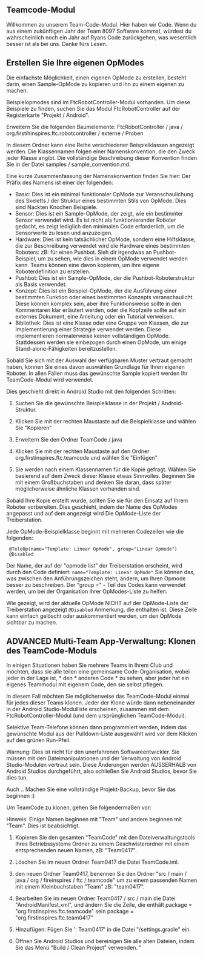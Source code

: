 ## Teamcode-Modul

Willkommen zu unserem Team-Code-Modul. Hier haben wir Code. Wenn du aus einem zukünftigen Jahr der Team 8097 Software kommst, würdest du wahrscheinlich noch ein Jahr auf Ryans Code zurückgehen, was wesentlich besser ist als bei uns. Danke fürs Lesen.

## Erstellen Sie Ihre eigenen OpModes

Die einfachste Möglichkeit, einen eigenen OpMode zu erstellen, besteht darin, einen Sample-OpMode zu kopieren und ihn zu einem eigenen zu machen.

Beispielopmodes sind im FtcRobotController-Modul vorhanden.
Um diese Beispiele zu finden, suchen Sie das Modul FtcRobotController auf der Registerkarte "Projekt / Android".

Erweitern Sie die folgenden Baumelemente:
 FtcRobotController / java / org.firstihinspires.ftc.robotcontroller / externe / Proben

In diesem Ordner kann eine Reihe verschiedener Beispielklassen angezeigt werden.
Die Klassennamen folgen einer Namenskonvention, die den Zweck jeder Klasse angibt.
Die vollständige Beschreibung dieser Konvention finden Sie in der Datei samples / sample_convention.md.

Eine kurze Zusammenfassung der Namenskonvention finden Sie hier:
Der Präfix des Namens ist einer der folgenden:

* Basic: Dies ist ein minimal funktionaler OpMode zur Veranschaulichung des Skeletts / der Struktur
            eines bestimmten Stils von OpMode. Dies sind Nackten Knochen Beispiele.
* Sensor: Dies ist ein Sample-OpMode, der zeigt, wie ein bestimmter Sensor verwendet wird.
            Es ist nicht als funktionierender Roboter gedacht, es zeigt lediglich den minimalen Code
            erforderlich, um die Sensorwerte zu lesen und anzuzeigen.
* Hardware: Dies ist kein tatsächlicher OpMode, sondern eine Hilfsklasse, die zur Beschreibung verwendet wird
            die Hardware eines bestimmten Roboters: zB: für einen Pushbot. Sieh dir irgendwas an
            Pushbot-Beispiel, um zu sehen, wie dies in einem OpMode verwendet werden kann.
            Teams können eine davon kopieren, um ihre eigene Roboterdefinition zu erstellen.
* Pushbot: Dies ist ein Sample-OpMode, der die Pushbot-Roboterstruktur als Basis verwendet.
* Konzept: Dies ist ein Beispiel-OpMode, der die Ausführung einer bestimmten Funktion oder eines bestimmten Konzepts veranschaulicht.
            Diese können komplex sein, aber ihre Funktionsweise sollte in den Kommentaren klar erläutert werden,
            oder die Kopfzeile sollte auf ein externes Dokument, eine Anleitung oder ein Tutorial verweisen.
* Bibliothek: Dies ist eine Klasse oder eine Gruppe von Klassen, die zur Implementierung einer Strategie verwendet werden.
            Diese implementieren normalerweise keinen vollständigen OpMode. Stattdessen werden sie einbezogen
            durch einen OpMode, um einige Stand-alone-Fähigkeiten bereitzustellen.

Sobald Sie sich mit der Auswahl der verfügbaren Muster vertraut gemacht haben, können Sie eines davon auswählen
Grundlage für Ihren eigenen Roboter. In allen Fällen muss das gewünschte Sample kopiert werden
Ihr TeamCode-Modul wird verwendet.

Dies geschieht direkt in Android Studio mit den folgenden Schritten:

 1) Suchen Sie die gewünschte Beispielklasse in der Projekt / Android-Struktur.

 2) Klicken Sie mit der rechten Maustaste auf die Beispielklasse und wählen Sie "Kopieren"

 3) Erweitern Sie den Ordner TeamCode / java

 4) Klicken Sie mit der rechten Maustaste auf den Ordner org.firstinspires.ftc.teamcode und wählen Sie "Einfügen"

 5) Sie werden nach einem Klassennamen für die Kopie gefragt.
    Wählen Sie basierend auf dem Zweck dieser Klasse etwas Sinnvolles.
    Beginnen Sie mit einem Großbuchstaben und denken Sie daran, dass später möglicherweise ähnliche Klassen vorhanden sind.

Sobald Ihre Kopie erstellt wurde, sollten Sie sie für den Einsatz auf Ihrem Roboter vorbereiten.
Dies geschieht, indem der Name des OpModes angepasst und auf dem angezeigt wird
Die OpMode-Liste der Treiberstation.

Jede OpMode-Beispielklasse beginnt mit mehreren Codezeilen wie die folgenden:

```
 @TeleOp(name="Template: Linear OpMode", group="Linear Opmode")
 @Disabled
```

Der Name, der auf der "opmode list" der Treiberstation erscheint, wird durch den Code definiert:
 ``name="Template: Linear OpMode"``
Sie können das, was zwischen den Anführungszeichen steht, ändern, um Ihren Opmode besser zu beschreiben.
Der "group =" - Teil des Codes kann verwendet werden, um bei der Organisation Ihrer OpModes-Liste zu helfen.

Wie gezeigt, wird der aktuelle OpMode NICHT auf der OpMode-Liste der Treiberstation angezeigt
  ``@Disabled`` Anmerkung, die enthalten ist.
Diese Zeile kann einfach gelöscht oder auskommentiert werden, um den OpMode sichtbar zu machen.



## ADVANCED Multi-Team App-Verwaltung: Klonen des TeamCode-Moduls

In einigen Situationen haben Sie mehrere Teams in Ihrem Club und möchten, dass sie alle teilen
eine gemeinsame Code-Organisation, wobei jeder in der Lage ist, * den * anderen Code * zu sehen, aber jeder hat
ein eigenes Teammodul mit eigenem Code, den sie selbst pflegen.

In diesem Fall möchten Sie möglicherweise das TeamCode-Modul einmal für jedes dieser Teams klonen.
Jeder der Klone würde dann nebeneinander in der Android Studio-Modulliste erscheinen,
zusammen mit dem FtcRobotController-Modul (und dem ursprünglichen TeamCode-Modul).

Selektive Team-Telefone können dann programmiert werden, indem das gewünschte Modul aus der Pulldown-Liste ausgewählt wird
vor dem Klicken auf den grünen Run-Pfeil.

Warnung: Dies ist nicht für den unerfahrenen Softwareentwickler.
Sie müssen mit den Dateimanipulationen und der Verwaltung von Android Studio-Modulen vertraut sein.
Diese Änderungen werden AUSSERHALB von Android Studios durchgeführt, also schließen Sie Android Studios, bevor Sie dies tun.
 
Auch .. Machen Sie eine vollständige Projekt-Backup, bevor Sie das beginnen :)

Um TeamCode zu klonen, gehen Sie folgendermaßen vor:

Hinweis: Einige Namen beginnen mit "Team" und andere beginnen mit "Team". Dies ist beabsichtigt.

1) Kopieren Sie den gesamten "TeamCode" mit den Dateiverwaltungstools Ihres Betriebssystems
    Ordner zu einem Geschwisterordner mit einem entsprechenden neuen Namen, zB: "Team0417".

2) Löschen Sie im neuen Ordner Team0417 die Datei TeamCode.iml.

3) den neuen Ordner Team0417, benennen Sie den Ordner "src / main / java / org / fireinspires / ftc / teamcode" um
    zu einem passenden Namen mit einem Kleinbuchstaben "Team" zB: "team0417".

4) Bearbeiten Sie im neuen Ordner Team0417 / src / main die Datei "AndroidManifest.xml", und ändern Sie die Zeile, die enthält
         package = "org.firstinspires.ftc.teamcode"
    sein
         package = "org.firstinspires.ftc.team0417"

5) Hinzufügen: Fügen Sie ': Team0417' in die Datei "/settings.gradle" ein.
    
6) Öffnen Sie Android Studios und bereinigen Sie alle alten Dateien, indem Sie das Menü "Build / Clean Project" verwenden. "
